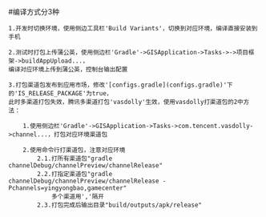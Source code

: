 #编译方式分3种

    1.开发时切换环境，使用侧边工具栏'Build Variants'，切换到对应环境，编译直接安装到手机

    2.测试时打包上传蒲公英，使用侧边栏'Gradle'->GISApplication->Tasks->->项目框架->buildAppUpload...，
    编译对应环境上传到蒲公英，控制台输出配置

    3.打包渠道包发布到应用市场，修改'[configs.gradle](configs.gradle)'下的'IS_RELEASE_PACKAGE'为true，
    此时多渠道打包失效，腾讯多渠道打包'vasdolly'生效，使用vasdolly打渠道包的2中方法：

        1.使用侧边栏'Gradle'->GISApplication->Tasks->com.tencent.vasdolly->channel...，打包对应环境渠道包

        2.使用命令行打渠道包，注意对应环境
            2.1.打所有渠道包"gradle channelDebug/channelPreview/channelRelease"
            2.2.打指定渠道包"gradle channelDebug/channelPreview/channelRelease -Pchannels=yingyongbao,gamecenter"
                多个渠道用','隔开
            2.3.打包完成后输出目录"build/outputs/apk/release"

